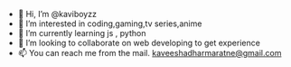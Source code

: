 - 👋 Hi, I’m @kaviboyzz
- 👀 I’m interested in coding,gaming,tv series,anime
- 🌱 I’m currently learning js , python
- 💞️ I’m looking to collaborate on web developing to get experience
- 📫 You can reach me from the mail. kaveeshadharmaratne@gmail.com

<!---
kaviboyzz/kaviboyzz is a ✨ special ✨ repository because its `README.md` (this file) appears on your GitHub profile.
You can click the Preview link to take a look at your changes.
--->
